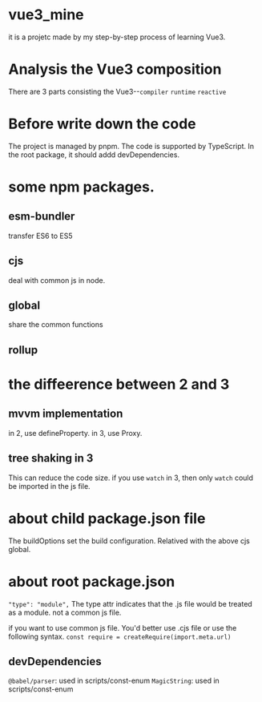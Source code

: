 # vue3_mine
it is a projetc made by my step-by-step process of learning Vue3.

# Analysis the Vue3 composition
There are 3 parts consisting the Vue3--```compiler``` ```runtime``` ```reactive```

# Before write down the code
The project is managed by pnpm.
The code is supported by TypeScript.
In the root package, it should addd devDependencies.
# some npm packages.
## esm-bundler
transfer ES6 to ES5

## cjs
deal with common js in node.

## global
share the common functions

## rollup


# the diffeerence between 2 and 3
## mvvm implementation
in 2, use defineProperty.
in 3, use Proxy.

## tree shaking in 3
This can reduce the code size.
if you use `watch` in 3, then only `watch` could be imported in the js file.

# about child package.json file
The buildOptions set the build configuration. Relatived with the above cjs global.

# about root package.json
`"type": "module",` The type attr indicates that the .js file would be treated as a module.
not a common js file.

if you want to use common js file. You'd better use .cjs file or use the following syntax.
`const require = createRequire(import.meta.url)`

## devDependencies
`@babel/parser`: used in scripts/const-enum
`MagicString`: used in scripts/const-enum